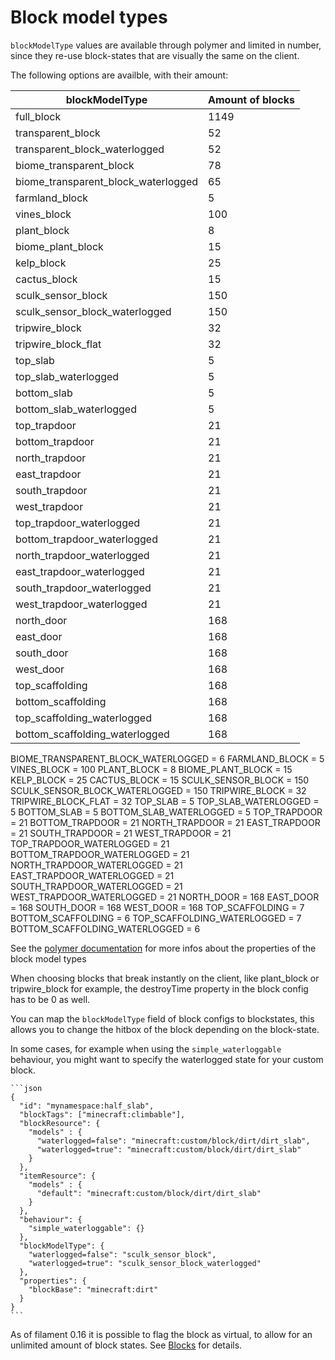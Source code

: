 # Block model types

`blockModelType` values are available through polymer and limited in number, since they re-use block-states that are visually the same on the client.

The following options are availble, with their amount:

| blockModelType                      | Amount of blocks |
|-------------------------------------|------------------|
| full_block                          | 1149             |
| transparent_block                   | 52               |
| transparent_block_waterlogged       | 52               |
| biome_transparent_block             | 78               |
| biome_transparent_block_waterlogged | 65               |
| farmland_block                      | 5                |
| vines_block                         | 100              |
| plant_block                         | 8                |
| biome_plant_block                   | 15               |
| kelp_block                          | 25               |
| cactus_block                        | 15               |
| sculk_sensor_block                  | 150              |
| sculk_sensor_block_waterlogged      | 150              |
| tripwire_block                      | 32               |
| tripwire_block_flat                 | 32               |
| top_slab                            | 5                |
| top_slab_waterlogged                | 5                |
| bottom_slab                         | 5                |
| bottom_slab_waterlogged             | 5                |
| top_trapdoor                        | 21               |
| bottom_trapdoor                     | 21               |
| north_trapdoor                      | 21               |
| east_trapdoor                       | 21               |
| south_trapdoor                      | 21               |
| west_trapdoor                       | 21               |
| top_trapdoor_waterlogged            | 21               |
| bottom_trapdoor_waterlogged         | 21               |
| north_trapdoor_waterlogged          | 21               |
| east_trapdoor_waterlogged           | 21               |
| south_trapdoor_waterlogged          | 21               |
| west_trapdoor_waterlogged           | 21               |
| north_door                          | 168              |
| east_door                           | 168              |
| south_door                          | 168              |
| west_door                           | 168              |
| top_scaffolding                     | 168              |
| bottom_scaffolding                  | 168              |
| top_scaffolding_waterlogged         | 168              |
| bottom_scaffolding_waterlogged      | 168              |


BIOME_TRANSPARENT_BLOCK_WATERLOGGED = 6
FARMLAND_BLOCK = 5
VINES_BLOCK = 100
PLANT_BLOCK = 8
BIOME_PLANT_BLOCK = 15
KELP_BLOCK = 25
CACTUS_BLOCK = 15
SCULK_SENSOR_BLOCK = 150
SCULK_SENSOR_BLOCK_WATERLOGGED = 150
TRIPWIRE_BLOCK = 32
TRIPWIRE_BLOCK_FLAT = 32
TOP_SLAB = 5
TOP_SLAB_WATERLOGGED = 5
BOTTOM_SLAB = 5
BOTTOM_SLAB_WATERLOGGED = 5
TOP_TRAPDOOR = 21
BOTTOM_TRAPDOOR = 21
NORTH_TRAPDOOR = 21
EAST_TRAPDOOR = 21
SOUTH_TRAPDOOR = 21
WEST_TRAPDOOR = 21
TOP_TRAPDOOR_WATERLOGGED = 21
BOTTOM_TRAPDOOR_WATERLOGGED = 21
NORTH_TRAPDOOR_WATERLOGGED = 21
EAST_TRAPDOOR_WATERLOGGED = 21
SOUTH_TRAPDOOR_WATERLOGGED = 21
WEST_TRAPDOOR_WATERLOGGED = 21
NORTH_DOOR = 168
EAST_DOOR = 168
SOUTH_DOOR = 168
WEST_DOOR = 168
TOP_SCAFFOLDING = 7
BOTTOM_SCAFFOLDING = 6
TOP_SCAFFOLDING_WATERLOGGED = 7
BOTTOM_SCAFFOLDING_WATERLOGGED = 6

See the [polymer documentation](https://polymer.pb4.eu/latest/polymer-blocks/basics/) for more infos about the properties of the block model types

When choosing blocks that break instantly on the client, like plant_block or tripwire_block for example, the destroyTime property in the block config has to be 0 as well.

You can map the `blockModelType` field of block configs to blockstates, this allows you to change the hitbox of the block depending on the block-state.

In some cases, for example when using the `simple_waterloggable` behaviour, you might want to specify the waterlogged state for your custom block.

~~~admonish example
```json
{
  "id": "mynamespace:half_slab",
  "blockTags": ["minecraft:climbable"],
  "blockResource": {
    "models" : {
      "waterlogged=false": "minecraft:custom/block/dirt/dirt_slab",
      "waterlogged=true": "minecraft:custom/block/dirt/dirt_slab"
    }
  },
  "itemResource": {
    "models" : {
      "default": "minecraft:custom/block/dirt/dirt_slab"
    }
  },
  "behaviour": {
    "simple_waterloggable": {}
  },
  "blockModelType": {
    "waterlogged=false": "sculk_sensor_block",
    "waterlogged=true": "sculk_sensor_block_waterlogged"
  },
  "properties": {
    "blockBase": "minecraft:dirt"
  }
}
```
~~~

As of filament 0.16 it is possible to flag the block as virtual, to allow for an unlimited amount of block states. See [Blocks](blocks.md) for details.